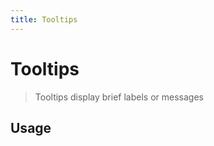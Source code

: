 ```yaml
---
title: Tooltips
---
```


# Tooltips

> Tooltips display brief labels or messages

## Usage

<usage name="tooltip"></usage>
